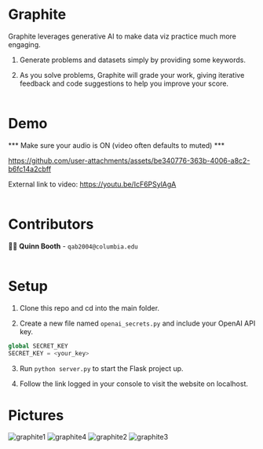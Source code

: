 # Graphite

Graphite leverages generative AI to make data viz practice much more engaging.

1. Generate problems and datasets simply by providing some keywords.

2. As you solve problems, Graphite will grade your work, giving iterative feedback and code suggestions to help you improve your score.
<br><br>

# Demo

*** Make sure your audio is ON (video often defaults to muted) ***

https://github.com/user-attachments/assets/be340776-363b-4006-a8c2-b6fc14a2cbff

External link to video: https://youtu.be/IcF6PSylAgA
<br><br>

# Contributors

👨‍💻 **Quinn Booth** - `qab2004@columbia.edu`
<br><br>

# Setup

1) Clone this repo and cd into the main folder.

2) Create a new file named `openai_secrets.py` and include your OpenAI API key.

```python
global SECRET_KEY
SECRET_KEY = <your_key>
```

3) Run ```python server.py``` to start the Flask project up.

4) Follow the link logged in your console to visit the website on localhost.

# Pictures

![graphite1](https://github.com/user-attachments/assets/5d82d4e0-5d88-42a9-9f12-89a8a352e0ef)
![graphite4](https://github.com/user-attachments/assets/0c6a47db-6920-47aa-92b8-a0e64aadb724)
![graphite2](https://github.com/user-attachments/assets/537352e7-d329-4324-addc-676b202da839)
![graphite3](https://github.com/user-attachments/assets/e8ac8812-ee7a-4695-b117-9baa60e8ed06)









